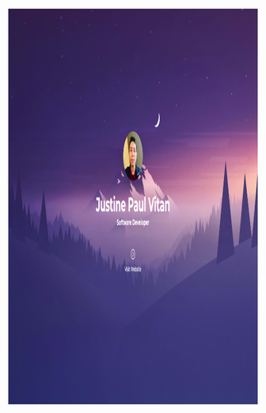 <a href="https://jpvitan.com/"><img src="https://github.com/jpvitan/jpvitan/blob/main/images/banner.png" alt="Banner" width="1280" height="800" /></a>